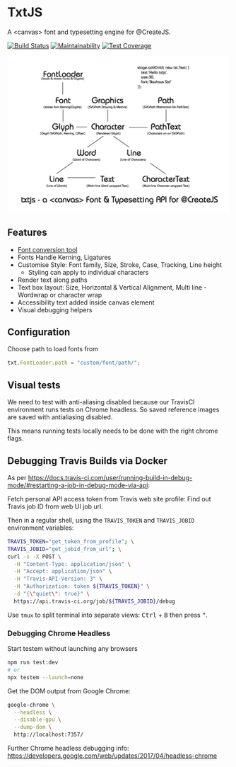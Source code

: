 # TxtJS

A &lt;canvas&gt; font and typesetting engine for @CreateJS.

[![Build Status](https://travis-ci.org/ReCreateJS/txtjs.svg?branch=master)](https://travis-ci.org/ReCreateJS/txtjs)
[![Maintainability](https://api.codeclimate.com/v1/badges/c9984f438fa6078a0356/maintainability)](https://codeclimate.com/github/ReCreateJS/txtjs/maintainability)
[![Test Coverage](https://api.codeclimate.com/v1/badges/c9984f438fa6078a0356/test_coverage)](https://codeclimate.com/github/ReCreateJS/txtjs/test_coverage)

![Architecture Diagram](/site/architecture.png)

## Features

- [Font conversion tool](./tools/font_export/README.md)
- Fonts Handle Kerning, Ligatures
- Customise Style: Font family, Size, Stroke, Case, Tracking, Line height
  - Styling can apply to individual characters
- Render text along paths
- Text box layout: Size, Horizontal & Vertical Alignment, Multi line - Wordwrap or character wrap
- Accessibility text added inside canvas element
- Visual debugging helpers

## Configuration

Choose path to load fonts from

```js
txt.FontLoader.path = "custom/font/path/";
```

## Visual tests

We need to test with anti-aliasing disabled because our TravisCI environment runs tests on Chrome headless. So saved reference images are saved with antialiasing disabled.

This means running tests locally needs to be done with the right chrome flags.

## Debugging Travis Builds via Docker

As per https://docs.travis-ci.com/user/running-build-in-debug-mode/#restarting-a-job-in-debug-mode-via-api:

Fetch personal API access token from Travis web site profile:
Find out Travis job ID from web UI job url.

Then in a regular shell, using the `TRAVIS_TOKEN` and `TRAVIS_JOBID` environment variables:

```sh
TRAVIS_TOKEN="get_token_from_profile"; \
TRAVIS_JOBID="get_jobid_from_url"; \
curl -s -X POST \
  -H "Content-Type: application/json" \
  -H "Accept: application/json" \
  -H "Travis-API-Version: 3" \
  -H "Authorization: token ${TRAVIS_TOKEN}" \
  -d "{\"quiet\": true}" \
  https://api.travis-ci.org/job/${TRAVIS_JOBID}/debug
```

Use `tmux` to split terminal into separate views: <kbd>Ctrl</kbd> + <kbd>B</kbd> then press <kbd>"</kbd>.

### Debugging Chrome Headless

Start testem without launching any browsers

```sh
npm run test:dev
# or
npx testem --launch=none
```

Get the DOM output from Google Chrome:

```sh
google-chrome \
  --headless \
  --disable-gpu \
  --dump-dom \
  http://localhost:7357/
```

Further Chrome headless debugging info: https://developers.google.com/web/updates/2017/04/headless-chrome
